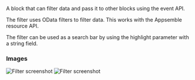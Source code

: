 A block that can filter data and pass it to other blocks using the event API.

The filter uses OData filters to filter data. This works with the Appsemble resource API.

The filter can be used as a search bar by using the highlight parameter with a string field.

### Images

![Filter screenshot](https://gitlab.com/appsemble/appsemble/-/raw/0.32.1-test.4/config/assets/filter.png)
![Filter screenshot](https://gitlab.com/appsemble/appsemble/-/raw/0.32.1-test.4/config/assets/filter-search-bar.png)

